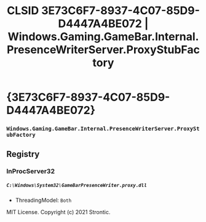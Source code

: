 ﻿---
title: "CLSID 3E73C6F7-8937-4C07-85D9-D4447A4BE072 | Windows.Gaming.GameBar.Internal.PresenceWriterServer.ProxyStubFactory"
excerpt: What is COM-Object CLSID 3E73C6F7-8937-4C07-85D9-D4447A4BE072?
---

# {3E73C6F7-8937-4C07-85D9-D4447A4BE072}

### `Windows.Gaming.GameBar.Internal.PresenceWriterServer.ProxyStubFactory`

## Registry


### InProcServer32

##### `C:\Windows\System32\GameBarPresenceWriter.proxy.dll`
* ThreadingModel: `Both`

MIT License. Copyright (c) 2021 Strontic.


